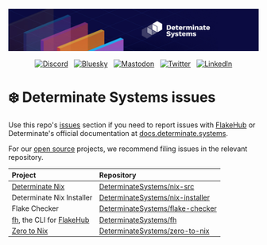 <p align="center">
  <a href="https://determinate.systems" target="_blank"><img src="https://raw.githubusercontent.com/determinatesystems/.github/main/.github/banner.jpg"></a>
</p>
<p align="center">
  &nbsp;<a href="https://determinate.systems/discord" target="_blank"><img alt="Discord" src="https://img.shields.io/discord/1116012109709463613?style=for-the-badge&logo=discord&logoColor=%23ffffff&label=Discord&labelColor=%234253e8&color=%23e4e2e2"></a>&nbsp;
  &nbsp;<a href="https://bsky.app/profile/determinate.systems" target="_blank"><img alt="Bluesky" src="https://img.shields.io/badge/Bluesky-0772D8?style=for-the-badge&logo=bluesky&logoColor=%23ffffff"></a>&nbsp;
  &nbsp;<a href="https://hachyderm.io/@determinatesystems" target="_blank"><img alt="Mastodon" src="https://img.shields.io/badge/Mastodon-6468fa?style=for-the-badge&logo=mastodon&logoColor=%23ffffff"></a>&nbsp;
  &nbsp;<a href="https://twitter.com/DeterminateSys" target="_blank"><img alt="Twitter" src="https://img.shields.io/badge/Twitter-303030?style=for-the-badge&logo=x&logoColor=%23ffffff"></a>&nbsp;
  &nbsp;<a href="https://www.linkedin.com/company/determinate-systems" target="_blank"><img alt="LinkedIn" src="https://img.shields.io/badge/LinkedIn-1667be?style=for-the-badge&logo=linkedin&logoColor=%23ffffff"></a>&nbsp;
</p>

# ️❄️ Determinate Systems issues

Use this repo's [issues] section if you need to report issues with [FlakeHub] or Determinate's official documentation at [docs.determinate.systems][docs].

For our [open source][oss] projects, we recommend filing issues in the relevant repository.

| Project                      | Repository                                               |
| :--------------------------- | :------------------------------------------------------- |
| [Determinate Nix][det-nix]   | [DeterminateSystems/nix-src][nix-src-issues]             |
| Determinate Nix Installer    | [DeterminateSystems/nix-installer][installer-issues]     |
| Flake Checker                | [DeterminateSystems/flake-checker][flake-checker-issues] |
| [fh], the CLI for [FlakeHub] | [DeterminateSystems/fh][fh-issues]                       |
| [Zero to Nix][z2n]           | [DeterminateSystems/zero-to-nix][z2n-issues]             |

[det-nix]: https://docs.determinate.systems/determinate-nix
[discussions]: https://github.com/DeterminateSystems/issues/discussions
[docs]: https://docs.determinate.systems
[fh]: https://github.com/DeterminateSystems/fh
[fh-issues]: https://github.com/DeterminateSystems/fh/issues
[flake-checker-issues]: https://github.com/DeterminateSystems/flake-checker/issues
[flakehub]: https://flakehub.com
[installer-issues]: https://github.com/DeterminateSystems/nix-installer/issues
[issues]: https://github.com/DeterminateSystems/issues/issues
[nix-src-issues]: https://github.com/DeterminateSystems/nix-src/issues
[oss]: https://determinate.systems/oss
[z2n]: https://zero-to-nix.com
[z2n-issues]: https://github.com/DeterminateSystems/zero-to-nix/issues
